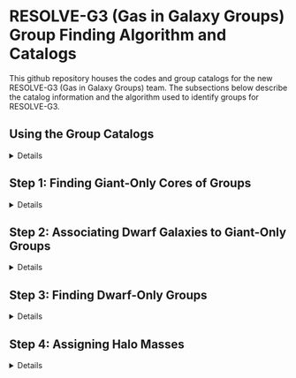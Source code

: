 # RESOLVE-G3 (Gas in Galaxy Groups) Group Finding Algorithm and Catalogs

This github repository houses the codes and group catalogs for the new RESOLVE-G3 (Gas in Galaxy Groups) team. The subsections below describe the catalog information and the algorithm used to identify groups for RESOLVE-G3.


## Using the Group Catalogs
<details>

Catalogs are provided for each set of group-finding selection criteria: the luminosity-selected group catalog, the stellar mass-selected group catalog, and the baryonic mass-selected catalog. 
In addition to the names of variables standard in the RESOLVE and ECO databases, the following columns describe the new groups included in the catalogs:

* `g3grp`: group ID number of galaxy following the group idenitification procedure described below.
* `g3grpn`: number of total members in the galaxy group
* `g3grpradeg`: right-ascension of group center in decimal degrees
* `g3grpdedeg`: declination of group center in decimal degrees
* `g3grpcz`: Local Group-corrected velocity of group center in km/s
* `g3grpabsrmag`: group-integrated r-band magnitude 
* `g3grplogmstar`: group-integrated log stellar mass
* `g3logmh`: abundance-matched log halo mass assuming h=0.7

</details>

## Step 1: Finding Giant-Only Cores of Groups
<details>

In the first step of the group finder, we use friends-of-friends (FoF)  to locate groups of giant galaxies. We define giants as galaxies that are  more massive than the gas-richness threshold scale from Kannappan et al. (2013). Therefore our selection criteria for giant-only FoF are:

* Luminosity-selected ECO/RESOLVE-A: `M_r<=-19.4`, `2530 < cz [km/s] < 7470`
* Luminosity-selected RESOLVE-B: `M_r<=-19.4`, `4250 < cz [km/s] < 7250` 
* Stellar mass-selected ECO/RESOLVE-A: `log(Mstar)>=9.5`, `2530 < cz [km/s] < 7470`
* Stellar mass-selected RESOLVE-B: `log(Mstar)>=9.5`, `4250 < cz [km/s] < 7250`

We employ an adaptive linking strategy during this giant-only FoF procedure, inspired by Robotham et al. (2011) and its volume-limited application in Mummery (2018). We use line-of-sight b<sub>LOS</sub> and transverse b<sub>&#8869;</sub> linking multipliers of 1.1 and 0.07, respectively, as these are optimized for the study of galaxy environment (Duarte & Mamon, 2014). In a standard FoF approach, these values are multiplied by the mean separation of galaxies, s<sub>0</sub>=(V/N)<sup>1/3</sup>, and are used as linking lengths. Here we assign a different value of `s` to every galaxy, measured instead by the number density of galaxies which are greater than or equal to their luminosity or mass. We then look at the median value of `s` over all galaxies and scale all `s` values such that the median is retained at the original s<sub>0</sub>=(V/N)<sup>1/3</sup>. The figure below shows how the value of `s` varies with absolute magnitude. We apply these ECO `s` values to RESOLVE-B using a model fit, since the B semester volume is subject to cosmic variance. This approach ensures that the linking length rises with galaxy luminosity/stellar mass and therefore reduces fragmentation of identified groups.

![Separation for Giant Galaxies in FoF](images/meansep_M_r_plot.jpg)

At the end of step 1, we have a set of giant-only groups. All dwarfs have yet to be tested for group membership. The figure below shows the multiplicity function for these giant-only groups, based on the luminosity-selected catalog.

![Mult Function for Giant-Only Groups](images/giantonlymult.jpg) 

</details>

## Step 2: Associating Dwarf Galaxies to Giant-Only Groups
<details>

The next step is associate dwarf galaxies into the giant-only groups. To do so, we use the individual relative projected radii and peculiar velocities of giants to calibrate search boundaries for dwarfs. The figure below shows this calibration as a function of giant-only group N, allowing us to avoid halo mass estimates (which are problematic for high-z LADUMA work). An analagous calibration is done in velocity, but it is not shown here for brevity.


![Group boundary calibration](images/rproj_calibration_assoc.jpg)

The fit to medians, binned by giant-only group N, of the projected radii and velocities are:

<div align="center">
R<sub>proj</sub><sup>fit</sup> = 0.0177N<sub>giants</sub> + 0.0546 [Mpc/h]

v<sub>proj</sub><sup>fit</sup> = 7.558N<sub>giants</sub> + 40.060 [km/s]
</div>

We find that optimal values for associating dwarfs are 3R<sub>proj</sub><sup>fit</sup> and 4.5v<sub>proj</sub><sup>fit</sup>. These scale factors raise the fit to the radii (or velocity boundaries) that would have enclosed nearly-all giant galaxies at a given giant-only group N. Therefore, we associate dwarf galaxies to the giant-only groups within these boundaries. A cartoon diagram is shown below to illustrate this concept.

<img src="images/assocdiagram2.jpeg" width="500" align='center'/>



</details>

## Step 3: Finding Dwarf-Only Groups
<details>

With dwarf galaxies now associated to giant-only groups, we have a catalog of "giant+dwarf" groups, and the remaining step in the group finder is to search for dwarf-only groups -- groups that would have been missed because they do not contain a giant galaxy to be associated with. We have written an algorithm called "iterative combination" to perform this step. This algorithm uses an iterative approach, trying to merge nearest-neighbor pairs of "potential groups" based on the sizes of similarly-luminous giant+dwarf groups. The steps of this algorithm are:

 1. Assign all ungrouped dwarfs (following step 2: association) to N=1 "potential" groups.
 2. Use a k-d tree to identify pairs of nearest-neighbor potential groups.
 3. For every nearest-neighbor pair, check if the pair should be merged into a single group:
* a. Compute the integrated r-band absolute magnitude of all member galaxies belonging to the pair. 
* b. Compute 98th percentile of relative projected radii and relative velocties of galaxies belonging to giant+dwarf groups of similar integrated luminosity or mass. These values are drawn from a fit as shown below.
     <img src="images/itercombboundaries.jpeg"/> 
* c. If all individual galaxies shared between the two potential groups can fit within those radii/velocities, we merge them together into a single group.
 4. Repeat from (2) until the dwarf-only group catalog has converged, when the potential groups are no longer merging between interations.

After iterative combination has finished, we have a complete set of groups. The multiplicity function for luminosity-selected groups in ECO and RESOLVE-B is shown below.

<img src="images/multfunctionwdwarfs.png"/>

</details>

## Step 4: Assigning Halo Masses
<details>

Now that groups are identified, we assign halo masses based on group-integrated luminosity or stellar mass, using the method described in Eckert et al. (2016). The results of abundance matching are shown in the figure below. To assign halo masses for RESOLVE-B, we performed abundance matching on a RESOLVE-B analog version ECO which extends down to the deeper completeness floor of RESOLVE-B, and then interpolated from that result.

<img src="images/hamLrrelation.jpeg"/>


</details>
